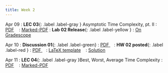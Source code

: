 ```yaml
---
title: Week 2
---
```


Apr 09
: **LEC 03**{: .label .label-gray } Asymptotic Time Complexity, pt. II
  : [PDF](lectures/03-time-complexity-p2/Lec03.pdf) &nbsp;&nbsp;
  : [Marked-PDF](lectures/03-time-complexity-p2/Lec03-marked.pdf)
: **Lab 02 Release**{: .label .label-yellow } 
  : [On Gradescope](#)

Apr 10
: **Discussion 01**{: .label .label-green}
  : [PDF ](discussion/discussion-01.pdf) &nbsp;&nbsp;
: **HW 02 posted**{: .label .label-red }
  : [PDF ](#) &nbsp;&nbsp;
  : [LaTeX template](#) &nbsp;&nbsp;
  : [Solution](#)

Apr 11
: **LEC 04**{: .label .label-gray }Best, Worst, Average Time Complexity
  : [PDF]() &nbsp;&nbsp;
  : [Marked-PDF]()

